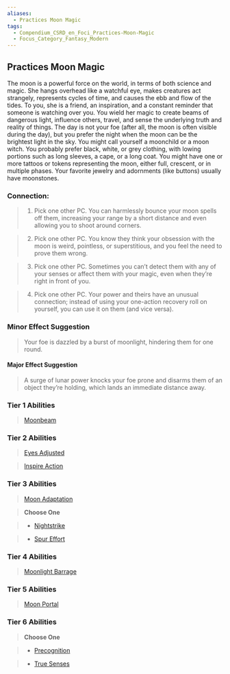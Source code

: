 ```yaml
---
aliases:
  - Practices Moon Magic
tags:
  - Compendium_CSRD_en_Foci_Practices-Moon-Magic
  - Focus_Category_Fantasy_Modern
---
```

  
    
## Practices Moon Magic  
The moon is a powerful force on the world, in terms of both science and magic. She hangs overhead like a watchful eye, makes creatures act strangely, represents cycles of time, and causes the ebb and flow of the tides. To you, she is a friend, an inspiration, and a constant reminder that someone is watching over you. You wield her magic to create beams of dangerous light, influence others, travel, and sense the underlying truth and reality of things. The day is not your foe (after all, the moon is often visible during the day), but you prefer the night when the moon can be the brightest light in the sky. You might call yourself a moonchild or a moon witch. You probably prefer black, white, or grey clothing, with lowing portions such as long sleeves, a cape, or a long coat. You might have one or more tattoos or tokens representing the moon, either full, crescent, or in multiple phases. Your favorite jewelry and adornments (like buttons) usually have moonstones.  
  
  
### Connection:   
>1. Pick one other PC. You can harmlessly bounce your moon spells off them, increasing your range by a short distance and even allowing you to shoot around corners.  
>2. Pick one other PC. You know they think your obsession with the moon is weird, pointless, or superstitious, and you feel the need to prove them wrong.  
>3. Pick one other PC. Sometimes you can’t detect them with any of your senses or affect them with your magic, even when they’re right in front of you.  
>4. Pick one other PC. Your power and theirs have an unusual connection; instead of using your one-action recovery roll on yourself, you can use it on them (and vice versa).  
### Minor Effect Suggestion  
>Your foe is dazzled by a burst of moonlight, hindering them for one round.  
#### Major Effect Suggestion   
>A surge of lunar power knocks your foe prone and disarms them of an object they’re holding, which lands an immediate distance away.  
  
### Tier 1 Abilities    
> [Moonbeam](Moonbeam.md)  
  
  
### Tier 2 Abilities    
> [Eyes Adjusted](Eyes-Adjusted.md)  
> [Inspire Action](Inspire-Action.md)    
  
### Tier 3 Abilities    
>[Moon Adaptation](Moon-Adaptation.md)  
> **Choose One**    
>- [Nightstrike](Nightstrike.md)  
>- [Spur Effort](Spur-Effort.md)  
### Tier 4 Abilities    
> [Moonlight Barrage](Lend-a-Hand.md)    
  
### Tier 5 Abilities    
> [Moon Portal](Moon-Portal.md)  
  
  
### Tier 6 Abilities  
> **Choose One**    
>- [Precognition](Precognition.md)    
>- [True Senses](True-Senses.md)